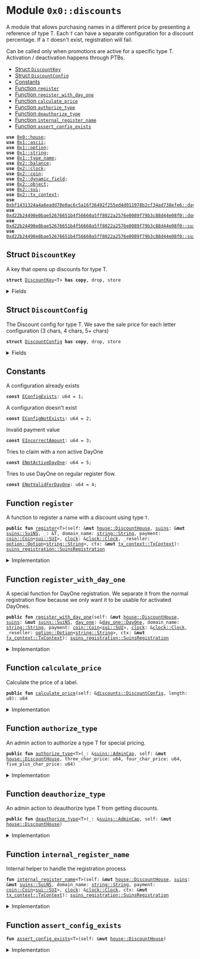 
<a name="0x0_discounts"></a>

# Module `0x0::discounts`

A module that allows purchasing names in a different price by presenting a reference of type T.
Each <code>T</code> can have a separate configuration for a discount percentage.
If a <code>T</code> doesn't exist, registration will fail.

Can be called only when promotions are active for a specific type T.
Activation / deactivation happens through PTBs.


-  [Struct `DiscountKey`](#0x0_discounts_DiscountKey)
-  [Struct `DiscountConfig`](#0x0_discounts_DiscountConfig)
-  [Constants](#@Constants_0)
-  [Function `register`](#0x0_discounts_register)
-  [Function `register_with_day_one`](#0x0_discounts_register_with_day_one)
-  [Function `calculate_price`](#0x0_discounts_calculate_price)
-  [Function `authorize_type`](#0x0_discounts_authorize_type)
-  [Function `deauthorize_type`](#0x0_discounts_deauthorize_type)
-  [Function `internal_register_name`](#0x0_discounts_internal_register_name)
-  [Function `assert_config_exists`](#0x0_discounts_assert_config_exists)


<pre><code><b>use</b> <a href="house.md#0x0_house">0x0::house</a>;
<b>use</b> <a href="dependencies/move-stdlib/ascii.md#0x1_ascii">0x1::ascii</a>;
<b>use</b> <a href="dependencies/move-stdlib/option.md#0x1_option">0x1::option</a>;
<b>use</b> <a href="dependencies/move-stdlib/string.md#0x1_string">0x1::string</a>;
<b>use</b> <a href="dependencies/move-stdlib/type_name.md#0x1_type_name">0x1::type_name</a>;
<b>use</b> <a href="dependencies/sui-framework/balance.md#0x2_balance">0x2::balance</a>;
<b>use</b> <a href="dependencies/sui-framework/clock.md#0x2_clock">0x2::clock</a>;
<b>use</b> <a href="dependencies/sui-framework/coin.md#0x2_coin">0x2::coin</a>;
<b>use</b> <a href="dependencies/sui-framework/dynamic_field.md#0x2_dynamic_field">0x2::dynamic_field</a>;
<b>use</b> <a href="dependencies/sui-framework/object.md#0x2_object">0x2::object</a>;
<b>use</b> <a href="dependencies/sui-framework/sui.md#0x2_sui">0x2::sui</a>;
<b>use</b> <a href="dependencies/sui-framework/tx_context.md#0x2_tx_context">0x2::tx_context</a>;
<b>use</b> <a href="dependencies/day_one/day_one.md#0xbf1431324a4a6eadd70e0ac6c5a16f36492f255ed4d011978b2cf34ad738efe6_day_one">0xbf1431324a4a6eadd70e0ac6c5a16f36492f255ed4d011978b2cf34ad738efe6::day_one</a>;
<b>use</b> <a href="dependencies/suins/domain.md#0xd22b24490e0bae52676651b4f56660a5ff8022a2576e0089f79b3c88d44e08f0_domain">0xd22b24490e0bae52676651b4f56660a5ff8022a2576e0089f79b3c88d44e08f0::domain</a>;
<b>use</b> <a href="dependencies/suins/suins.md#0xd22b24490e0bae52676651b4f56660a5ff8022a2576e0089f79b3c88d44e08f0_suins">0xd22b24490e0bae52676651b4f56660a5ff8022a2576e0089f79b3c88d44e08f0::suins</a>;
<b>use</b> <a href="dependencies/suins/suins_registration.md#0xd22b24490e0bae52676651b4f56660a5ff8022a2576e0089f79b3c88d44e08f0_suins_registration">0xd22b24490e0bae52676651b4f56660a5ff8022a2576e0089f79b3c88d44e08f0::suins_registration</a>;
</code></pre>



<a name="0x0_discounts_DiscountKey"></a>

## Struct `DiscountKey`

A key that opens up discounts for type T.


<pre><code><b>struct</b> <a href="discounts.md#0x0_discounts_DiscountKey">DiscountKey</a>&lt;T&gt; <b>has</b> <b>copy</b>, drop, store
</code></pre>



<details>
<summary>Fields</summary>


<dl>
<dt>
<code>dummy_field: bool</code>
</dt>
<dd>

</dd>
</dl>


</details>

<a name="0x0_discounts_DiscountConfig"></a>

## Struct `DiscountConfig`

The Discount config for type T.
We save the sale price for each letter configuration (3 chars, 4 chars, 5+ chars)


<pre><code><b>struct</b> <a href="discounts.md#0x0_discounts_DiscountConfig">DiscountConfig</a> <b>has</b> <b>copy</b>, drop, store
</code></pre>



<details>
<summary>Fields</summary>


<dl>
<dt>
<code>three_char_price: u64</code>
</dt>
<dd>

</dd>
<dt>
<code>four_char_price: u64</code>
</dt>
<dd>

</dd>
<dt>
<code>five_plus_char_price: u64</code>
</dt>
<dd>

</dd>
</dl>


</details>

<a name="@Constants_0"></a>

## Constants


<a name="0x0_discounts_EConfigExists"></a>

A configuration already exists


<pre><code><b>const</b> <a href="discounts.md#0x0_discounts_EConfigExists">EConfigExists</a>: u64 = 1;
</code></pre>



<a name="0x0_discounts_EConfigNotExists"></a>

A configuration doesn't exist


<pre><code><b>const</b> <a href="discounts.md#0x0_discounts_EConfigNotExists">EConfigNotExists</a>: u64 = 2;
</code></pre>



<a name="0x0_discounts_EIncorrectAmount"></a>

Invalid payment value


<pre><code><b>const</b> <a href="discounts.md#0x0_discounts_EIncorrectAmount">EIncorrectAmount</a>: u64 = 3;
</code></pre>



<a name="0x0_discounts_ENotActiveDayOne"></a>

Tries to claim with a non active DayOne


<pre><code><b>const</b> <a href="discounts.md#0x0_discounts_ENotActiveDayOne">ENotActiveDayOne</a>: u64 = 5;
</code></pre>



<a name="0x0_discounts_ENotValidForDayOne"></a>

Tries to use DayOne on regular register flow.


<pre><code><b>const</b> <a href="discounts.md#0x0_discounts_ENotValidForDayOne">ENotValidForDayOne</a>: u64 = 4;
</code></pre>



<a name="0x0_discounts_register"></a>

## Function `register`

A function to register a name with a discount using type <code>T</code>.


<pre><code><b>public</b> <b>fun</b> <a href="discounts.md#0x0_discounts_register">register</a>&lt;T&gt;(self: &<b>mut</b> <a href="house.md#0x0_house_DiscountHouse">house::DiscountHouse</a>, <a href="dependencies/suins/suins.md#0xd22b24490e0bae52676651b4f56660a5ff8022a2576e0089f79b3c88d44e08f0_suins">suins</a>: &<b>mut</b> <a href="dependencies/suins/suins.md#0xd22b24490e0bae52676651b4f56660a5ff8022a2576e0089f79b3c88d44e08f0_suins_SuiNS">suins::SuiNS</a>, _: &T, domain_name: <a href="dependencies/move-stdlib/string.md#0x1_string_String">string::String</a>, payment: <a href="dependencies/sui-framework/coin.md#0x2_coin_Coin">coin::Coin</a>&lt;<a href="dependencies/sui-framework/sui.md#0x2_sui_SUI">sui::SUI</a>&gt;, <a href="dependencies/sui-framework/clock.md#0x2_clock">clock</a>: &<a href="dependencies/sui-framework/clock.md#0x2_clock_Clock">clock::Clock</a>, _reseller: <a href="dependencies/move-stdlib/option.md#0x1_option_Option">option::Option</a>&lt;<a href="dependencies/move-stdlib/string.md#0x1_string_String">string::String</a>&gt;, ctx: &<b>mut</b> <a href="dependencies/sui-framework/tx_context.md#0x2_tx_context_TxContext">tx_context::TxContext</a>): <a href="dependencies/suins/suins_registration.md#0xd22b24490e0bae52676651b4f56660a5ff8022a2576e0089f79b3c88d44e08f0_suins_registration_SuinsRegistration">suins_registration::SuinsRegistration</a>
</code></pre>



<details>
<summary>Implementation</summary>


<pre><code><b>public</b> <b>fun</b> <a href="discounts.md#0x0_discounts_register">register</a>&lt;T&gt;(
    self: &<b>mut</b> DiscountHouse,
    <a href="dependencies/suins/suins.md#0xd22b24490e0bae52676651b4f56660a5ff8022a2576e0089f79b3c88d44e08f0_suins">suins</a>: &<b>mut</b> SuiNS,
    _: &T,
    domain_name: String,
    payment: Coin&lt;SUI&gt;,
    <a href="dependencies/sui-framework/clock.md#0x2_clock">clock</a>: &Clock,
    _reseller: Option&lt;String&gt;,
    ctx: &<b>mut</b> TxContext
): SuinsRegistration {
    // For normal flow, we do not allow DayOne <b>to</b> be used.
    // DayOne can only be used on `register_with_day_one` function.
    <b>assert</b>!(`type`::into_string(`type`::get&lt;T&gt;()) != `type`::into_string(`type`::get&lt;DayOne&gt;()), <a href="discounts.md#0x0_discounts_ENotValidForDayOne">ENotValidForDayOne</a>);
    <a href="discounts.md#0x0_discounts_internal_register_name">internal_register_name</a>&lt;T&gt;(self, <a href="dependencies/suins/suins.md#0xd22b24490e0bae52676651b4f56660a5ff8022a2576e0089f79b3c88d44e08f0_suins">suins</a>, domain_name, payment, <a href="dependencies/sui-framework/clock.md#0x2_clock">clock</a>, ctx)
}
</code></pre>



</details>

<a name="0x0_discounts_register_with_day_one"></a>

## Function `register_with_day_one`

A special function for DayOne registration.
We separate it from the normal registration flow because we only want it to be usable
for activated DayOnes.


<pre><code><b>public</b> <b>fun</b> <a href="discounts.md#0x0_discounts_register_with_day_one">register_with_day_one</a>(self: &<b>mut</b> <a href="house.md#0x0_house_DiscountHouse">house::DiscountHouse</a>, <a href="dependencies/suins/suins.md#0xd22b24490e0bae52676651b4f56660a5ff8022a2576e0089f79b3c88d44e08f0_suins">suins</a>: &<b>mut</b> <a href="dependencies/suins/suins.md#0xd22b24490e0bae52676651b4f56660a5ff8022a2576e0089f79b3c88d44e08f0_suins_SuiNS">suins::SuiNS</a>, <a href="dependencies/day_one/day_one.md#0xbf1431324a4a6eadd70e0ac6c5a16f36492f255ed4d011978b2cf34ad738efe6_day_one">day_one</a>: &<a href="dependencies/day_one/day_one.md#0xbf1431324a4a6eadd70e0ac6c5a16f36492f255ed4d011978b2cf34ad738efe6_day_one_DayOne">day_one::DayOne</a>, domain_name: <a href="dependencies/move-stdlib/string.md#0x1_string_String">string::String</a>, payment: <a href="dependencies/sui-framework/coin.md#0x2_coin_Coin">coin::Coin</a>&lt;<a href="dependencies/sui-framework/sui.md#0x2_sui_SUI">sui::SUI</a>&gt;, <a href="dependencies/sui-framework/clock.md#0x2_clock">clock</a>: &<a href="dependencies/sui-framework/clock.md#0x2_clock_Clock">clock::Clock</a>, _reseller: <a href="dependencies/move-stdlib/option.md#0x1_option_Option">option::Option</a>&lt;<a href="dependencies/move-stdlib/string.md#0x1_string_String">string::String</a>&gt;, ctx: &<b>mut</b> <a href="dependencies/sui-framework/tx_context.md#0x2_tx_context_TxContext">tx_context::TxContext</a>): <a href="dependencies/suins/suins_registration.md#0xd22b24490e0bae52676651b4f56660a5ff8022a2576e0089f79b3c88d44e08f0_suins_registration_SuinsRegistration">suins_registration::SuinsRegistration</a>
</code></pre>



<details>
<summary>Implementation</summary>


<pre><code><b>public</b> <b>fun</b> <a href="discounts.md#0x0_discounts_register_with_day_one">register_with_day_one</a>(
    self: &<b>mut</b> DiscountHouse,
    <a href="dependencies/suins/suins.md#0xd22b24490e0bae52676651b4f56660a5ff8022a2576e0089f79b3c88d44e08f0_suins">suins</a>: &<b>mut</b> SuiNS,
    <a href="dependencies/day_one/day_one.md#0xbf1431324a4a6eadd70e0ac6c5a16f36492f255ed4d011978b2cf34ad738efe6_day_one">day_one</a>: &DayOne,
    domain_name: String,
    payment: Coin&lt;SUI&gt;,
    <a href="dependencies/sui-framework/clock.md#0x2_clock">clock</a>: &Clock,
    _reseller: Option&lt;String&gt;,
    ctx: &<b>mut</b> TxContext
): SuinsRegistration {
    <b>assert</b>!(is_active(<a href="dependencies/day_one/day_one.md#0xbf1431324a4a6eadd70e0ac6c5a16f36492f255ed4d011978b2cf34ad738efe6_day_one">day_one</a>), <a href="discounts.md#0x0_discounts_ENotActiveDayOne">ENotActiveDayOne</a>);
    <a href="discounts.md#0x0_discounts_internal_register_name">internal_register_name</a>&lt;DayOne&gt;(self, <a href="dependencies/suins/suins.md#0xd22b24490e0bae52676651b4f56660a5ff8022a2576e0089f79b3c88d44e08f0_suins">suins</a>, domain_name, payment, <a href="dependencies/sui-framework/clock.md#0x2_clock">clock</a>, ctx)
}
</code></pre>



</details>

<a name="0x0_discounts_calculate_price"></a>

## Function `calculate_price`

Calculate the price of a label.


<pre><code><b>public</b> <b>fun</b> <a href="discounts.md#0x0_discounts_calculate_price">calculate_price</a>(self: &<a href="discounts.md#0x0_discounts_DiscountConfig">discounts::DiscountConfig</a>, length: u8): u64
</code></pre>



<details>
<summary>Implementation</summary>


<pre><code><b>public</b> <b>fun</b> <a href="discounts.md#0x0_discounts_calculate_price">calculate_price</a>(self: &<a href="discounts.md#0x0_discounts_DiscountConfig">DiscountConfig</a>, length: u8): u64 {

    <b>let</b> price = <b>if</b> (length == 3) {
        self.three_char_price
    } <b>else</b> <b>if</b> (length == 4) {
        self.four_char_price
    } <b>else</b> {
        self.five_plus_char_price
    };

    price
}
</code></pre>



</details>

<a name="0x0_discounts_authorize_type"></a>

## Function `authorize_type`

An admin action to authorize a type T for special pricing.


<pre><code><b>public</b> <b>fun</b> <a href="discounts.md#0x0_discounts_authorize_type">authorize_type</a>&lt;T&gt;(_: &<a href="dependencies/suins/suins.md#0xd22b24490e0bae52676651b4f56660a5ff8022a2576e0089f79b3c88d44e08f0_suins_AdminCap">suins::AdminCap</a>, self: &<b>mut</b> <a href="house.md#0x0_house_DiscountHouse">house::DiscountHouse</a>, three_char_price: u64, four_char_price: u64, five_plus_char_price: u64)
</code></pre>



<details>
<summary>Implementation</summary>


<pre><code><b>public</b> <b>fun</b> <a href="discounts.md#0x0_discounts_authorize_type">authorize_type</a>&lt;T&gt;(
    _: &AdminCap,
    self: &<b>mut</b> DiscountHouse,
    three_char_price: u64,
    four_char_price: u64,
    five_plus_char_price: u64
) {
    self.assert_version_is_valid();
    <b>assert</b>!(!df::exists_(<a href="house.md#0x0_house_uid_mut">house::uid_mut</a>(self), <a href="discounts.md#0x0_discounts_DiscountKey">DiscountKey</a>&lt;T&gt; {}), <a href="discounts.md#0x0_discounts_EConfigExists">EConfigExists</a>);

    df::add(<a href="house.md#0x0_house_uid_mut">house::uid_mut</a>(self), <a href="discounts.md#0x0_discounts_DiscountKey">DiscountKey</a>&lt;T&gt;{}, <a href="discounts.md#0x0_discounts_DiscountConfig">DiscountConfig</a> {
        three_char_price,
        four_char_price,
        five_plus_char_price
    });
}
</code></pre>



</details>

<a name="0x0_discounts_deauthorize_type"></a>

## Function `deauthorize_type`

An admin action to deauthorize type T from getting discounts.


<pre><code><b>public</b> <b>fun</b> <a href="discounts.md#0x0_discounts_deauthorize_type">deauthorize_type</a>&lt;T&gt;(_: &<a href="dependencies/suins/suins.md#0xd22b24490e0bae52676651b4f56660a5ff8022a2576e0089f79b3c88d44e08f0_suins_AdminCap">suins::AdminCap</a>, self: &<b>mut</b> <a href="house.md#0x0_house_DiscountHouse">house::DiscountHouse</a>)
</code></pre>



<details>
<summary>Implementation</summary>


<pre><code><b>public</b> <b>fun</b> <a href="discounts.md#0x0_discounts_deauthorize_type">deauthorize_type</a>&lt;T&gt;(_: &AdminCap, self: &<b>mut</b> DiscountHouse) {
    self.assert_version_is_valid();
    <a href="discounts.md#0x0_discounts_assert_config_exists">assert_config_exists</a>&lt;T&gt;(self);
    df::remove&lt;<a href="discounts.md#0x0_discounts_DiscountKey">DiscountKey</a>&lt;T&gt;, <a href="discounts.md#0x0_discounts_DiscountConfig">DiscountConfig</a>&gt;(self.uid_mut(), <a href="discounts.md#0x0_discounts_DiscountKey">DiscountKey</a>&lt;T&gt;{});
}
</code></pre>



</details>

<a name="0x0_discounts_internal_register_name"></a>

## Function `internal_register_name`

Internal helper to handle the registration process


<pre><code><b>fun</b> <a href="discounts.md#0x0_discounts_internal_register_name">internal_register_name</a>&lt;T&gt;(self: &<b>mut</b> <a href="house.md#0x0_house_DiscountHouse">house::DiscountHouse</a>, <a href="dependencies/suins/suins.md#0xd22b24490e0bae52676651b4f56660a5ff8022a2576e0089f79b3c88d44e08f0_suins">suins</a>: &<b>mut</b> <a href="dependencies/suins/suins.md#0xd22b24490e0bae52676651b4f56660a5ff8022a2576e0089f79b3c88d44e08f0_suins_SuiNS">suins::SuiNS</a>, domain_name: <a href="dependencies/move-stdlib/string.md#0x1_string_String">string::String</a>, payment: <a href="dependencies/sui-framework/coin.md#0x2_coin_Coin">coin::Coin</a>&lt;<a href="dependencies/sui-framework/sui.md#0x2_sui_SUI">sui::SUI</a>&gt;, <a href="dependencies/sui-framework/clock.md#0x2_clock">clock</a>: &<a href="dependencies/sui-framework/clock.md#0x2_clock_Clock">clock::Clock</a>, ctx: &<b>mut</b> <a href="dependencies/sui-framework/tx_context.md#0x2_tx_context_TxContext">tx_context::TxContext</a>): <a href="dependencies/suins/suins_registration.md#0xd22b24490e0bae52676651b4f56660a5ff8022a2576e0089f79b3c88d44e08f0_suins_registration_SuinsRegistration">suins_registration::SuinsRegistration</a>
</code></pre>



<details>
<summary>Implementation</summary>


<pre><code><b>fun</b> <a href="discounts.md#0x0_discounts_internal_register_name">internal_register_name</a>&lt;T&gt;(
    self: &<b>mut</b> DiscountHouse,
    <a href="dependencies/suins/suins.md#0xd22b24490e0bae52676651b4f56660a5ff8022a2576e0089f79b3c88d44e08f0_suins">suins</a>: &<b>mut</b> SuiNS,
    domain_name: String,
    payment: Coin&lt;SUI&gt;,
    <a href="dependencies/sui-framework/clock.md#0x2_clock">clock</a>: &Clock,
    ctx: &<b>mut</b> TxContext
): SuinsRegistration {
    self.assert_version_is_valid();
    // validate that there's a configuration for type T.
    <a href="discounts.md#0x0_discounts_assert_config_exists">assert_config_exists</a>&lt;T&gt;(self);

    <b>let</b> <a href="dependencies/suins/domain.md#0xd22b24490e0bae52676651b4f56660a5ff8022a2576e0089f79b3c88d44e08f0_domain">domain</a> = <a href="dependencies/suins/domain.md#0xd22b24490e0bae52676651b4f56660a5ff8022a2576e0089f79b3c88d44e08f0_domain_new">domain::new</a>(domain_name);
    <b>let</b> price = <a href="discounts.md#0x0_discounts_calculate_price">calculate_price</a>(df::borrow(self.uid_mut(), <a href="discounts.md#0x0_discounts_DiscountKey">DiscountKey</a>&lt;T&gt;{}), (<a href="dependencies/suins/domain.md#0xd22b24490e0bae52676651b4f56660a5ff8022a2576e0089f79b3c88d44e08f0_domain">domain</a>.sld().length() <b>as</b> u8));

    <b>assert</b>!(payment.value() == price, <a href="discounts.md#0x0_discounts_EIncorrectAmount">EIncorrectAmount</a>);
    <a href="dependencies/suins/suins.md#0xd22b24490e0bae52676651b4f56660a5ff8022a2576e0089f79b3c88d44e08f0_suins_app_add_balance">suins::app_add_balance</a>(<a href="house.md#0x0_house_suins_app_auth">house::suins_app_auth</a>(), <a href="dependencies/suins/suins.md#0xd22b24490e0bae52676651b4f56660a5ff8022a2576e0089f79b3c88d44e08f0_suins">suins</a>, payment.into_balance());

    <a href="house.md#0x0_house_friend_add_registry_entry">house::friend_add_registry_entry</a>(<a href="dependencies/suins/suins.md#0xd22b24490e0bae52676651b4f56660a5ff8022a2576e0089f79b3c88d44e08f0_suins">suins</a>, <a href="dependencies/suins/domain.md#0xd22b24490e0bae52676651b4f56660a5ff8022a2576e0089f79b3c88d44e08f0_domain">domain</a>, <a href="dependencies/sui-framework/clock.md#0x2_clock">clock</a>, ctx)
}
</code></pre>



</details>

<a name="0x0_discounts_assert_config_exists"></a>

## Function `assert_config_exists`



<pre><code><b>fun</b> <a href="discounts.md#0x0_discounts_assert_config_exists">assert_config_exists</a>&lt;T&gt;(self: &<b>mut</b> <a href="house.md#0x0_house_DiscountHouse">house::DiscountHouse</a>)
</code></pre>



<details>
<summary>Implementation</summary>


<pre><code><b>fun</b> <a href="discounts.md#0x0_discounts_assert_config_exists">assert_config_exists</a>&lt;T&gt;(self: &<b>mut</b> DiscountHouse) {
    <b>assert</b>!(df::exists_with_type&lt;<a href="discounts.md#0x0_discounts_DiscountKey">DiscountKey</a>&lt;T&gt;, <a href="discounts.md#0x0_discounts_DiscountConfig">DiscountConfig</a>&gt;(<a href="house.md#0x0_house_uid_mut">house::uid_mut</a>(self), <a href="discounts.md#0x0_discounts_DiscountKey">DiscountKey</a>&lt;T&gt; {}), <a href="discounts.md#0x0_discounts_EConfigNotExists">EConfigNotExists</a>);
}
</code></pre>



</details>

